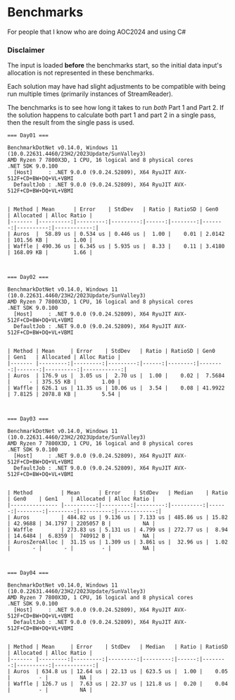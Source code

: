# Benchmarks
For people that I know who are doing AOC2024 and using C#

### Disclaimer
The input is loaded **before** the benchmarks start, so the initial data input's allocation is not represented in these benchmarks.

Each solution may have had slight adjustments to be compatible with being run multiple times (primarily instances of StreamReader).

The benchmarks is to see how long it takes to run *both* Part 1 and Part 2. If the solution happens to calculate both part 1 and part 2 in a single pass, then the result from the single pass is used.
```
=== Day01 ===

BenchmarkDotNet v0.14.0, Windows 11 (10.0.22631.4460/23H2/2023Update/SunValley3)
AMD Ryzen 7 7800X3D, 1 CPU, 16 logical and 8 physical cores
.NET SDK 9.0.100
  [Host]     : .NET 9.0.0 (9.0.24.52809), X64 RyuJIT AVX-512F+CD+BW+DQ+VL+VBMI
  DefaultJob : .NET 9.0.0 (9.0.24.52809), X64 RyuJIT AVX-512F+CD+BW+DQ+VL+VBMI


| Method | Mean      | Error    | StdDev   | Ratio | RatioSD | Gen0   | Allocated | Alloc Ratio |
|------- |----------:|---------:|---------:|------:|--------:|-------:|----------:|------------:|
| Auros  |  58.89 us | 0.534 us | 0.446 us |  1.00 |    0.01 | 2.0142 | 101.56 KB |        1.00 |
| Waffle | 490.36 us | 6.345 us | 5.935 us |  8.33 |    0.11 | 3.4180 | 168.09 KB |        1.66 |



=== Day02 ===

BenchmarkDotNet v0.14.0, Windows 11 (10.0.22631.4460/23H2/2023Update/SunValley3)
AMD Ryzen 7 7800X3D, 1 CPU, 16 logical and 8 physical cores
.NET SDK 9.0.100
  [Host]     : .NET 9.0.0 (9.0.24.52809), X64 RyuJIT AVX-512F+CD+BW+DQ+VL+VBMI
  DefaultJob : .NET 9.0.0 (9.0.24.52809), X64 RyuJIT AVX-512F+CD+BW+DQ+VL+VBMI


| Method | Mean     | Error    | StdDev   | Ratio | RatioSD | Gen0    | Gen1   | Allocated | Alloc Ratio |
|------- |---------:|---------:|---------:|------:|--------:|--------:|-------:|----------:|------------:|
| Auros  | 176.9 us |  3.05 us |  2.70 us |  1.00 |    0.02 |  7.5684 |      - | 375.55 KB |        1.00 |
| Waffle | 626.1 us | 11.35 us | 10.06 us |  3.54 |    0.08 | 41.9922 | 7.8125 | 2078.8 KB |        5.54 |



=== Day03 ===

BenchmarkDotNet v0.14.0, Windows 11 (10.0.22631.4460/23H2/2023Update/SunValley3)
AMD Ryzen 7 7800X3D, 1 CPU, 16 logical and 8 physical cores
.NET SDK 9.0.100
  [Host]     : .NET 9.0.0 (9.0.24.52809), X64 RyuJIT AVX-512F+CD+BW+DQ+VL+VBMI
  DefaultJob : .NET 9.0.0 (9.0.24.52809), X64 RyuJIT AVX-512F+CD+BW+DQ+VL+VBMI


| Method         | Mean      | Error    | StdDev   | Median    | Ratio | Gen0    | Gen1    | Allocated | Alloc Ratio |
|--------------- |----------:|---------:|---------:|----------:|------:|--------:|--------:|----------:|------------:|
| Auros          | 484.82 us | 9.136 us | 7.133 us | 485.86 us | 15.82 | 42.9688 | 34.1797 | 2205057 B |          NA |
| Waffle         | 273.83 us | 5.131 us | 4.799 us | 272.77 us |  8.94 | 14.6484 |  6.8359 |  740912 B |          NA |
| AurosZeroAlloc |  31.15 us | 1.309 us | 3.861 us |  32.96 us |  1.02 |       - |       - |         - |          NA |



=== Day04 ===

BenchmarkDotNet v0.14.0, Windows 11 (10.0.22631.4460/23H2/2023Update/SunValley3)
AMD Ryzen 7 7800X3D, 1 CPU, 16 logical and 8 physical cores
.NET SDK 9.0.100
  [Host]     : .NET 9.0.0 (9.0.24.52809), X64 RyuJIT AVX-512F+CD+BW+DQ+VL+VBMI
  DefaultJob : .NET 9.0.0 (9.0.24.52809), X64 RyuJIT AVX-512F+CD+BW+DQ+VL+VBMI


| Method | Mean     | Error    | StdDev   | Median   | Ratio | RatioSD | Allocated | Alloc Ratio |
|------- |---------:|---------:|---------:|---------:|------:|--------:|----------:|------------:|
| Auros  | 634.8 us | 12.64 us | 22.13 us | 623.5 us |  1.00 |    0.05 |         - |          NA |
| Waffle | 126.7 us |  7.63 us | 22.37 us | 121.8 us |  0.20 |    0.04 |         - |          NA |
```

